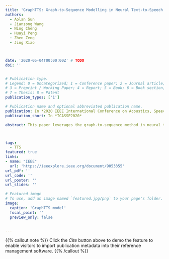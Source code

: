 ```yaml
---
title: 'GraphTTS: Graph-to-Sequence Modelling in Neural Text-to-Speech'
authors:
  - Aolan Sun
  - Jianzong Wang
  - Ning Cheng
  - Huayi Peng
  - Zhen Zeng
  - Jing Xiao



date: '2020-05-04T00:00:00Z' # TODO
doi: ''


# Publication type.
# Legend: 0 = Uncategorized; 1 = Conference paper; 2 = Journal article;
# 3 = Preprint / Working Paper; 4 = Report; 5 = Book; 6 = Book section;
# 7 = Thesis; 8 = Patent
publication_types: ['1']

# Publication name and optional abbreviated publication name.
publication: In *2020 IEEE International Conference on Acoustics, Speech and Signal Processing*
publication_short: In *ICASSP2020*

abstract: This paper leverages the graph-to-sequence method in neural text-to-speech (GraphTTS), which maps the graph embedding of the input sequence to spectrograms. The graphical inputs consist of node and edge representations constructed from input texts. The encoding of these graphical inputs incorporates syntax information by a GNN encoder module. Besides, applying the encoder of GraphTTS as a graph auxiliary encoder (GAE) can analyse prosody information from the semantic structure of texts. This can remove the manual selection of reference audios process and makes prosody modelling an end-to-end procedure. Experimental analysis shows that GraphTTS outperforms the state-of-the-art sequence-to-sequence models by 0.24 in Mean Opinion Score (MOS). GAE can adjust the pause, ventilation and tones of synthesised audios automatically. This experimental conclusion may give some inspiration to researchers working on improving speech synthesis prosody.



tags:
  - TTS
featured: true
links:
- name: "IEEE"
  url: 'https://ieeexplore.ieee.org/document/9053355'
url_pdf: ''
url_code: ''
url_poster: ''
url_slides: ''

# Featured image
# To use, add an image named `featured.jpg/png` to your page's folder.
image:
  caption: 'GraphTTS model'
  focal_point: ''
  preview_only: false


---
```


{{% callout note %}}
Click the _Cite_ button above to demo the feature to enable visitors to import publication metadata into their reference management software.
{{% /callout %}}


